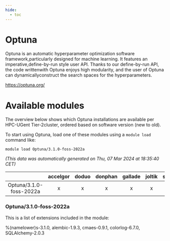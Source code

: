 ```yaml
---
hide:
  - toc
---
```


Optuna
======


Optuna is an automatic hyperparameter optimization software framework,particularly designed for machine learning. It features an imperative,define-by-run style user API. Thanks to our define-by-run API, the code writtenwith Optuna enjoys high modularity, and the user of Optuna can dynamicallyconstruct the search spaces for the hyperparameters.

https://optuna.org/
# Available modules


The overview below shows which Optuna installations are available per HPC-UGent Tier-2cluster, ordered based on software version (new to old).

To start using Optuna, load one of these modules using a `module load` command like:

```shell
module load Optuna/3.1.0-foss-2022a
```

*(This data was automatically generated on Thu, 07 Mar 2024 at 18:35:40 CET)*  

| |accelgor|doduo|donphan|gallade|joltik|skitty|
| :---: | :---: | :---: | :---: | :---: | :---: | :---: |
|Optuna/3.1.0-foss-2022a|x|x|x|x|x|x|


### Optuna/3.1.0-foss-2022a

This is a list of extensions included in the module:

%(namelower)s-3.1.0, alembic-1.9.3, cmaes-0.9.1, colorlog-6.7.0, SQLAlchemy-2.0.3